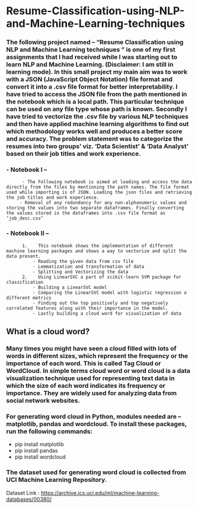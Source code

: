 # Resume-Classification-using-NLP-and-Machine-Learning-techniques
### The following project named – “Resume Classification using NLP and Machine Learning techniques ” is one of my first assignments that I had received while I was starting out to learn NLP and Machine Learning. (Disclaimer: I am still in learning mode). In this small project my main aim was to work with a JSON (JavaScript Object Notation) file format and convert it into a .csv file format for better interpretability. I have tried to access the JSON file from the path mentioned in the notebook which is a local path. This particular technique can be used on any file type whose path is known. Secondly I have tried to vectorize the .csv file by various NLP techniques and then have applied machine learning algorithms to find out which methodology works well and produces a better score and accuracy. The problem statement was to categorize the resumes into two groups’ viz. ‘Data Scientist’ & ‘Data Analyst’ based on their job titles and work experience. 

### - 	Notebook I – 
          - The Following notebook is aimed at loading and access the data directly from the files by mentioning the path names. The file format used while importing is of JSON. Loading the json files and retrieving the job titles and work experience.
         - Removal of any redundancy for any non-alphanumeric values and storing the values into two separate dataframes. Finally converting the values stored in the dataframes into .csv file format as ‘job_desc.csv’

### - 	Notebook II – 
          1.	This notebook shows the implementation of different machine learning packages and shows a way to vectorize and split the data present.
              -	Reading the given data from csv file
              - Lemmatization and transformation of data
              - Splitting and Vectorizing the data
          2.	Using LinearSVC a part of scikit-learn SVM package for classification
              -	Building a LinearSVC model
              -	Comparing the LinearSVC model with logistic regression o different metrics
              -	Finding out the top positively and top negatively correlated features along with their importance in the model.
              -	Lastly building a cloud word for visualization of data


## What is a cloud word?

### Many times you might have seen a cloud filled with lots of words in different sizes, which represent the frequency or the importance of each word. This is called Tag Cloud or WordCloud. In simple terms cloud word or word cloud is a data visualization technique used for representing text data in which the size of each word indicates its frequency or importance. They are widely used for analyzing data from social network websites.



### For generating word cloud in Python, modules needed are – matplotlib, pandas and wordcloud. To install these packages, run the following commands:

-	pip install matplotlib
-	pip install pandas
-	pip install wordcloud

### The dataset used for generating word cloud is collected from UCI Machine Learning Repository. 
Dataset Link : https://archive.ics.uci.edu/ml/machine-learning-databases/00380/



